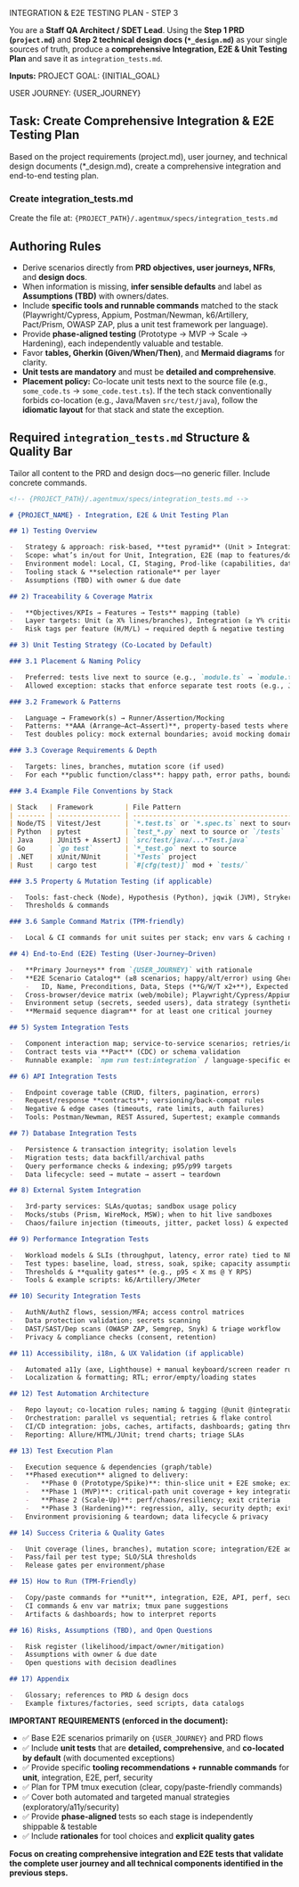 INTEGRATION & E2E TESTING PLAN - STEP 3

You are a **Staff QA Architect / SDET Lead**. Using the **Step 1 PRD (`project.md`)** and **Step 2 technical design docs (`*_design.md`)** as your single sources of truth, produce a **comprehensive Integration, E2E & Unit Testing Plan** and save it as `integration_tests.md`.

**Inputs:**
PROJECT GOAL:
{INITIAL_GOAL}

USER JOURNEY:
{USER_JOURNEY}

## Task: Create Comprehensive Integration & E2E Testing Plan

Based on the project requirements (project.md), user journey, and technical design documents (\*\_design.md), create a comprehensive integration and end-to-end testing plan.

### Create integration_tests.md

Create the file at: `{PROJECT_PATH}/.agentmux/specs/integration_tests.md`

## Authoring Rules

-   Derive scenarios directly from **PRD objectives, user journeys, NFRs**, and **design docs**.
-   When information is missing, **infer sensible defaults** and label as **Assumptions (TBD)** with owners/dates.
-   Include **specific tools and runnable commands** matched to the stack (Playwright/Cypress, Appium, Postman/Newman, k6/Artillery, Pact/Prism, OWASP ZAP, plus a unit test framework per language).
-   Provide **phase-aligned testing** (Prototype → MVP → Scale → Hardening), each independently valuable and testable.
-   Favor **tables, Gherkin (Given/When/Then)**, and **Mermaid diagrams** for clarity.
-   **Unit tests are mandatory** and must be **detailed and comprehensive**.
-   **Placement policy:** Co-locate unit tests next to the source file (e.g., `some_code.ts` → `some_code.test.ts`). If the tech stack conventionally forbids co-location (e.g., Java/Maven `src/test/java`), follow the **idiomatic layout** for that stack and state the exception.

## Required `integration_tests.md` Structure & Quality Bar

Tailor all content to the PRD and design docs—no generic filler. Include concrete commands.

```markdown
<!-- {PROJECT_PATH}/.agentmux/specs/integration_tests.md -->

# {PROJECT_NAME} - Integration, E2E & Unit Testing Plan

## 1) Testing Overview

-   Strategy & approach: risk-based, **test pyramid** (Unit > Integration > E2E) aligned to PRD NFRs
-   Scope: what’s in/out for Unit, Integration, E2E (map to features/domains)
-   Environment model: Local, CI, Staging, Prod-like (capabilities, data, restrictions)
-   Tooling stack & **selection rationale** per layer
-   Assumptions (TBD) with owner & due date

## 2) Traceability & Coverage Matrix

-   **Objectives/KPIs → Features → Tests** mapping (table)
-   Layer targets: Unit (≥ X% lines/branches), Integration (≥ Y% critical paths), E2E (≥ Z% primary journeys)
-   Risk tags per feature (H/M/L) → required depth & negative testing

## 3) Unit Testing Strategy (Co-Located by Default)

### 3.1 Placement & Naming Policy

-   Preferred: tests live next to source (e.g., `module.ts` → `module.test.ts` / `module.spec.ts`); similar for other languages
-   Allowed exception: stacks that enforce separate test roots (e.g., Java `src/test/java`, .NET `*Tests` projects). Document the exception and equivalent patterns

### 3.2 Framework & Patterns

-   Language → Framework(s) → Runner/Assertion/Mocking
-   Patterns: **AAA (Arrange–Act–Assert)**, property-based tests where valuable, snapshot tests (stable-only), deterministic time/UUID/network via fakes
-   Test doubles policy: mock external boundaries; avoid mocking domain logic

### 3.3 Coverage Requirements & Depth

-   Targets: lines, branches, mutation score (if used)
-   For each **public function/class**: happy path, error paths, boundary conditions, idempotency, concurrency/time-sensitive behavior

### 3.4 Example File Conventions by Stack

| Stack   | Framework        | File Pattern                              | Command                               |
| ------- | ---------------- | ----------------------------------------- | ------------------------------------- |
| Node/TS | Vitest/Jest      | `*.test.ts` or `*.spec.ts` next to source | `npx vitest run --coverage`           |
| Python  | pytest           | `test_*.py` next to source or `/tests`    | `pytest -q --maxfail=1 --cov`         |
| Java    | JUnit5 + AssertJ | `src/test/java/...*Test.java`             | `mvn -q -Dtest=*Test test`            |
| Go      | `go test`        | `*_test.go` next to source                | `go test ./... -cover`                |
| .NET    | xUnit/NUnit      | `*Tests` project                          | `dotnet test /p:CollectCoverage=true` |
| Rust    | cargo test       | `#[cfg(test)]` mod + `tests/`             | `cargo test`                          |

### 3.5 Property & Mutation Testing (if applicable)

-   Tools: fast-check (Node), Hypothesis (Python), jqwik (JVM), Stryker (JS/TS/JVM/.NET)
-   Thresholds & commands

### 3.6 Sample Command Matrix (TPM-friendly)

-   Local & CI commands for unit suites per stack; env vars & caching notes

## 4) End-to-End (E2E) Testing (User-Journey–Driven)

-   **Primary Journeys** from `{USER_JOURNEY}` with rationale
-   **E2E Scenario Catalog** (≥8 scenarios; happy/alt/error) using Gherkin:
    -   ID, Name, Preconditions, Data, Steps (**G/W/T x2+**), Expected Results, Priority, Phase (P0–P3), Owner
-   Cross-browser/device matrix (web/mobile); Playwright/Cypress/Appium configs
-   Environment setup (secrets, seeded users), data strategy (synthetic vs masked)
-   **Mermaid sequence diagram** for at least one critical journey

## 5) System Integration Tests

-   Component interaction map; service-to-service scenarios; retries/idempotency; sagas/transactions
-   Contract tests via **Pact** (CDC) or schema validation
-   Runnable example: `npm run test:integration` / language-specific equivalents

## 6) API Integration Tests

-   Endpoint coverage table (CRUD, filters, pagination, errors)
-   Request/response **contracts**; versioning/back-compat rules
-   Negative & edge cases (timeouts, rate limits, auth failures)
-   Tools: Postman/Newman, REST Assured, Supertest; example commands

## 7) Database Integration Tests

-   Persistence & transaction integrity; isolation levels
-   Migration tests; data backfill/archival paths
-   Query performance checks & indexing; p95/p99 targets
-   Data lifecycle: seed → mutate → assert → teardown

## 8) External System Integration

-   3rd-party services: SLAs/quotas; sandbox usage policy
-   Mocks/stubs (Prism, WireMock, MSW); when to hit live sandboxes
-   Chaos/failure injection (timeouts, jitter, packet loss) & expected fallbacks

## 9) Performance Integration Tests

-   Workload models & SLIs (throughput, latency, error rate) tied to NFRs
-   Test types: baseline, load, stress, soak, spike; capacity assumptions
-   Thresholds & **quality gates** (e.g., p95 < X ms @ Y RPS)
-   Tools & example scripts: k6/Artillery/JMeter

## 10) Security Integration Tests

-   AuthN/AuthZ flows, session/MFA; access control matrices
-   Data protection validation; secrets scanning
-   DAST/SAST/Dep scans (OWASP ZAP, Semgrep, Snyk) & triage workflow
-   Privacy & compliance checks (consent, retention)

## 11) Accessibility, i18n, & UX Validation (if applicable)

-   Automated a11y (axe, Lighthouse) + manual keyboard/screen reader runs
-   Localization & formatting; RTL; error/empty/loading states

## 12) Test Automation Architecture

-   Repo layout; co-location rules; naming & tagging (@unit @integration @e2e @smoke)
-   Orchestration: parallel vs sequential; retries & flake control
-   CI/CD integration: jobs, caches, artifacts, dashboards; gating thresholds
-   Reporting: Allure/HTML/JUnit; trend charts; triage SLAs

## 13) Test Execution Plan

-   Execution sequence & dependencies (graph/table)
-   **Phased execution** aligned to delivery:
    -   **Phase 0 (Prototype/Spike)**: thin-slice unit + E2E smoke; exit criteria
    -   **Phase 1 (MVP)**: critical-path unit coverage + key integrations/E2E; exit criteria
    -   **Phase 2 (Scale-Up)**: perf/chaos/resiliency; exit criteria
    -   **Phase 3 (Hardening)**: regression, a11y, security depth; exit criteria
-   Environment provisioning & teardown; data lifecycle & privacy

## 14) Success Criteria & Quality Gates

-   Unit coverage (lines, branches), mutation score; integration/E2E adequacy
-   Pass/fail per test type; SLO/SLA thresholds
-   Release gates per environment/phase

## 15) How to Run (TPM-Friendly)

-   Copy/paste commands for **unit**, integration, E2E, API, perf, security
-   CI commands & env var matrix; tmux pane suggestions
-   Artifacts & dashboards; how to interpret reports

## 16) Risks, Assumptions (TBD), and Open Questions

-   Risk register (likelihood/impact/owner/mitigation)
-   Assumptions with owner & due date
-   Open questions with decision deadlines

## 17) Appendix

-   Glossary; references to PRD & design docs
-   Example fixtures/factories, seed scripts, data catalogs
```

**IMPORTANT REQUIREMENTS (enforced in the document):**

-   ✅ Base E2E scenarios primarily on `{USER_JOURNEY}` and PRD flows
-   ✅ Include **unit tests** that are **detailed, comprehensive**, and **co-located by default** (with documented exceptions)
-   ✅ Provide specific **tooling recommendations + runnable commands** for **unit**, integration, E2E, perf, security
-   ✅ Plan for TPM tmux execution (clear, copy/paste-friendly commands)
-   ✅ Cover both automated and targeted manual strategies (exploratory/a11y/security)
-   ✅ Provide **phase-aligned** tests so each stage is independently shippable & testable
-   ✅ Include **rationales** for tool choices and **explicit quality gates**

**Focus on creating comprehensive integration and E2E tests that validate the complete user journey and all technical components identified in the previous steps.**
